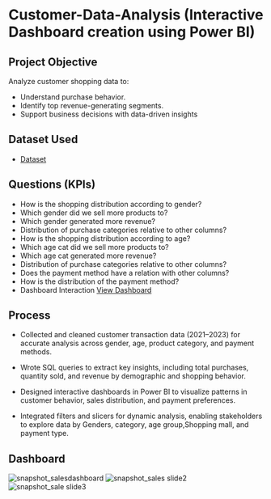 # Customer-Data-Analysis (Interactive Dashboard creation using Power BI)
## Project Objective
Analyze customer shopping data to:
-	Understand purchase behavior.
-	Identify top revenue-generating segments.
-	Support business decisions with data-driven insights

## Dataset Used
  - <a href="https://github.com/amit4910/Customer_sales_Dashboard/blob/main/customer.csv">Dataset</a>

## Questions (KPIs)
-	How is the shopping distribution according to gender?
-	Which gender did we sell more products to?
-	Which gender generated more revenue?
-	Distribution of purchase categories relative to other columns?
-	How is the shopping distribution according to age?
-	Which age cat did we sell more products to?
-	Which age cat generated more revenue?
-	Distribution of purchase categories relative to other columns?
-	Does the payment method have a relation with other columns?
-	How is the distribution of the payment method?
- Dashboard Interaction <a href="https://github.com/amit4910/Customer_sales_Dashboard/blob/main/snapshot_salesdashboard.png">View Dashboard</a>

## Process
- Collected and cleaned customer transaction data (2021–2023) for accurate analysis across gender, age, product category, and payment methods.

- Wrote SQL queries to extract key insights, including total purchases, quantity sold, and revenue by demographic and shopping behavior.

- Designed interactive dashboards in Power BI to visualize patterns in customer behavior, sales distribution, and payment preferences.

- Integrated filters and slicers for dynamic analysis, enabling stakeholders to explore data by Genders, category, age group,Shopping mall, and payment type.

## Dashboard
![snapshot_salesdashboard](https://github.com/user-attachments/assets/d4e0213c-c8a9-4ee6-96ed-d805523a363b)
![snapshot_sales slide2](https://github.com/user-attachments/assets/441972a3-eeb4-4172-95cd-186632363bad)
![snapshot_sale slide3](https://github.com/user-attachments/assets/ff4aab56-d3e6-461b-bfbd-f4a4b389c0a4)




  

